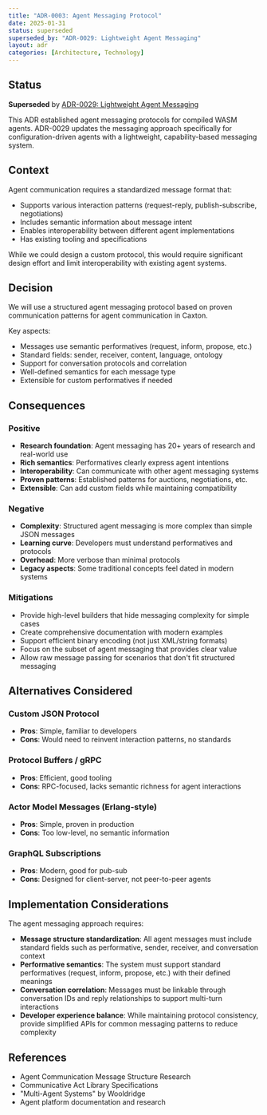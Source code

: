 ```yaml
---
title: "ADR-0003: Agent Messaging Protocol"
date: 2025-01-31
status: superseded
superseded_by: "ADR-0029: Lightweight Agent Messaging"
layout: adr
categories: [Architecture, Technology]
---
```



## Status

**Superseded** by
[ADR-0029: Lightweight Agent Messaging](0029-fipa-acl-lightweight-messaging.md)

This ADR established agent messaging protocols for compiled WASM agents.
ADR-0029
updates the messaging approach specifically for configuration-driven agents
with a
lightweight, capability-based messaging system.

## Context

Agent communication requires a standardized message format that:

- Supports various interaction patterns (request-reply, publish-subscribe,
  negotiations)
- Includes semantic information about message intent
- Enables interoperability between different agent implementations
- Has existing tooling and specifications

While we could design a custom protocol, this would require significant design
effort and limit interoperability with existing agent systems.

## Decision

We will use a structured agent messaging protocol based on proven
communication patterns
for agent communication in Caxton.

Key aspects:

- Messages use semantic performatives (request, inform, propose, etc.)
- Standard fields: sender, receiver, content, language, ontology
- Support for conversation protocols and correlation
- Well-defined semantics for each message type
- Extensible for custom performatives if needed

## Consequences

### Positive

- **Research foundation**: Agent messaging has 20+ years of research and
  real-world use
- **Rich semantics**: Performatives clearly express agent intentions
- **Interoperability**: Can communicate with other agent messaging systems
- **Proven patterns**: Established patterns for auctions, negotiations, etc.
- **Extensible**: Can add custom fields while maintaining compatibility

### Negative

- **Complexity**: Structured agent messaging is more complex than simple
  JSON messages
- **Learning curve**: Developers must understand performatives and protocols
- **Overhead**: More verbose than minimal protocols
- **Legacy aspects**: Some traditional concepts feel dated in modern systems

### Mitigations

- Provide high-level builders that hide messaging complexity for simple cases
- Create comprehensive documentation with modern examples
- Support efficient binary encoding (not just XML/string formats)
- Focus on the subset of agent messaging that provides clear value
- Allow raw message passing for scenarios that don't fit structured messaging

## Alternatives Considered

### Custom JSON Protocol

- **Pros**: Simple, familiar to developers
- **Cons**: Would need to reinvent interaction patterns, no standards

### Protocol Buffers / gRPC

- **Pros**: Efficient, good tooling
- **Cons**: RPC-focused, lacks semantic richness for agent interactions

### Actor Model Messages (Erlang-style)

- **Pros**: Simple, proven in production
- **Cons**: Too low-level, no semantic information

### GraphQL Subscriptions

- **Pros**: Modern, good for pub-sub
- **Cons**: Designed for client-server, not peer-to-peer agents

## Implementation Considerations

The agent messaging approach requires:

- **Message structure standardization**: All agent messages must include
  standard fields such as performative, sender, receiver, and conversation
  context
- **Performative semantics**: The system must support standard
  performatives (request, inform, propose, etc.) with their defined meanings
- **Conversation correlation**: Messages must be linkable through conversation
  IDs and reply relationships to support multi-turn interactions
- **Developer experience balance**: While maintaining protocol consistency,
  provide
  simplified APIs for common messaging patterns to reduce complexity

## References

- Agent Communication Message Structure Research
- Communicative Act Library Specifications
- "Multi-Agent Systems" by Wooldridge
- Agent platform documentation and research
